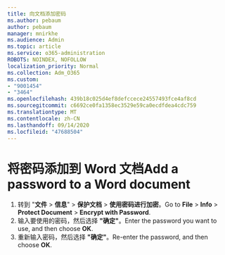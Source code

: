 ```yaml
---
title: 向文档添加密码
ms.author: pebaum
author: pebaum
manager: mnirkhe
ms.audience: Admin
ms.topic: article
ms.service: o365-administration
ROBOTS: NOINDEX, NOFOLLOW
localization_priority: Normal
ms.collection: Adm_O365
ms.custom:
- "9001454"
- "3464"
ms.openlocfilehash: 439b18c025d4ef8defccece24557493fce4af8cd
ms.sourcegitcommit: c6692ce0fa1358ec3529e59ca0ecdfdea4cdc759
ms.translationtype: MT
ms.contentlocale: zh-CN
ms.lasthandoff: 09/14/2020
ms.locfileid: "47688504"
---
```

# <a name="add-a-password-to-a-word-document"></a><span data-ttu-id="81dee-102">将密码添加到 Word 文档</span><span class="sxs-lookup"><span data-stu-id="81dee-102">Add a password to a Word document</span></span>

1. <span data-ttu-id="81dee-103">转到 "**文件**  >  **信息**"  >  **保护文档**  >  **使用密码进行加密**。</span><span class="sxs-lookup"><span data-stu-id="81dee-103">Go to **File** > **Info** > **Protect Document** > **Encrypt with Password**.</span></span>
2. <span data-ttu-id="81dee-104">输入要使用的密码，然后选择 **"确定"**。</span><span class="sxs-lookup"><span data-stu-id="81dee-104">Enter the password you want to use, and then choose **OK**.</span></span>
3. <span data-ttu-id="81dee-105">重新输入密码，然后选择 **"确定"**。</span><span class="sxs-lookup"><span data-stu-id="81dee-105">Re-enter the password, and then choose **OK**.</span></span>